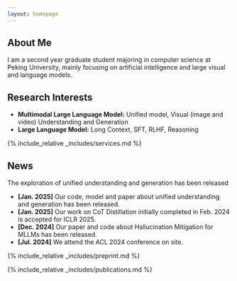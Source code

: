 ```yaml
---
layout: homepage
---
```


## About Me

I am a second year graduate student majoring in computer science at Peking University, mainly focusing on artificial intelligence and large visual and language models.

## Research Interests

- **Multimodal Large Language Model:** Unified model, Visual (image and video) Understanding and Generation
- **Large Language Model:** Long Context, SFT, RLHF, Reasoning

{% include_relative _includes/services.md %}


## News

The exploration of unified understanding and generation has been released

- **[Jan. 2025]** Our code, model and paper about unified understanding and generation has been released.
- **[Jan. 2025]** Our work on CoT Distillation initially completed in Feb. 2024 is accepted for ICLR 2025.
- **[Dec. 2024]** Our paper and code about Hallucination Mitigation for MLLMs has been released.
- **[Jul. 2024]** We attend the ACL 2024 conference on site.


{% include_relative _includes/preprint.md %}

{% include_relative _includes/publications.md %}


